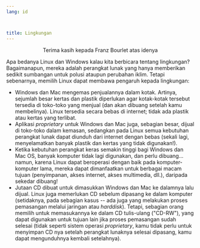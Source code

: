 ```yaml
---
lang: id



title: Lingkungan
---
```


<p align="center">Terima kasih kepada Franz Bourlet atas idenya

Apa bedanya Linux dan Windows kalau kita berbicara tentang lingkungan? Bagaimanapun, mereka adalah perangkat lunak yang hanya memberikan sedikit sumbangan untuk polusi ataupun perubahan iklim. Tetapi sebenarnya, memilih Linux dapat membawa pengaruh kepada lingkungan:

<ul>

<li>Windows dan Mac mengemas penjualannya dalam kotak. Artinya, sejumlah besar kertas dan plastik diperlukan agar kotak-kotak tersebut tersedia di toko-toko yang menjual (dan akan dibuang setelah kamu membelinya). Linux tersedia secara bebas di internet; tidak ada plastik atau kertas yang terlibat.</li>

<li>Aplikasi <i>proprietary</i> untuk Windows dan Mac juga, sebagian besar, dijual di toko-toko dalam kemasan, sedangkan pada Linux semua kebutuhan perangkat lunak dapat diunduh dari internet dengan bebas (sekali lagi, menyelamatkan banyak plastik dan kertas yang tidak digunakan!).</li>

<li>Ketika kebutuhan perangkat keras semakin tinggi bagi Windows dan Mac OS, banyak komputer tidak lagi digunakan, dan perlu dibuang... namun, karena Linux dapat beroperasi dengan baik pada komputer-komputer lama, mereka dapat dimanfaatkan untuk berbagai macam tujuan (penyimpanan, akses internet, akses multimedia, dll.), daripada sekedar dibuang!</li>

<li>Jutaan CD dibuat untuk dimasukkan Windows dan Mac ke dalamnya lalu dijual. Linux juga memerlukan CD sebelum dipasang ke dalam komputer (setidaknya, pada sebagian kasus -- ada juga yang melakukan proses pemasangan melalui jaringan atau <i>harddisk</i>). Tetapi, sebagian orang memilih untuk memasukannya ke dalam CD tulis-ulang ("CD-RW"), yang dapat digunakan untuk tujuan lain jika proses pemasangan sudah selesai (tidak seperti sistem operasi <i>proprietary</i>, kamu tidak perlu untuk menyimpan CD nya setelah perangkat lunaknya selesai dipasang, kamu dapat mengunduhnya kembali setelahnya). </li>

</ul>




